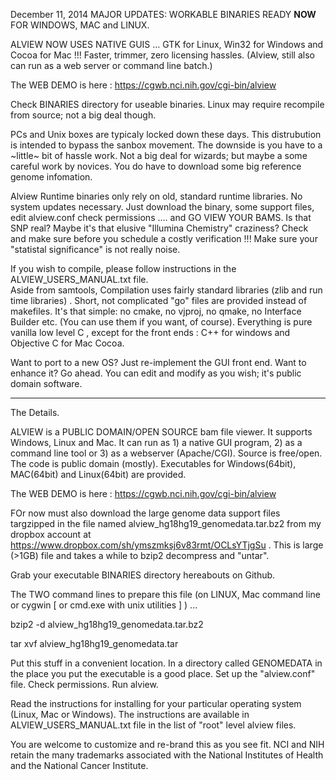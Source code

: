 
December 11, 2014 MAJOR UPDATES: WORKABLE BINARIES READY <b>NOW</b> FOR WINDOWS, MAC and LINUX.

ALVIEW NOW USES NATIVE GUIS ... GTK for Linux, Win32 for Windows and Cocoa for Mac !!!
Faster, trimmer, zero licensing hassles.  (Alview, still also can run as a web server or command line batch.)

<p>The WEB DEMO is here : <a href="https://cgwb.nci.nih.gov/cgi-bin/alview">https://cgwb.nci.nih.gov/cgi-bin/alview</a></p>

Check BINARIES directory for useable binaries.  Linux may require recompile from source; not a big deal though.

PCs and Unix boxes are typicaly locked down these days.  This distrubution is intended to bypass the
sanbox movement.  The downside is you have to a ~little~ bit of hassle work.  Not a big deal for 
wizards; but maybe a some careful work by novices.  You do have to download some big reference genome infomation.

Alview Runtime binaries only rely on old, standard runtime libraries.   No system updates necessary.
Just download the binary, some support files, edit alview.conf check permissions .... and GO VIEW YOUR BAMS.
Is that SNP real?   Maybe it's that elusive "Illumina Chemistry" craziness?   Check and make sure 
before you schedule a costly verification !!!   Make sure your "statistal significance" is not really noise.

If you wish to compile, please follow instructions in the ALVIEW_USERS_MANUAL.txt file.  
Aside from samtools, Compilation uses fairly standard libraries (zlib and run time libraries) .
Short, not complicated "go" files are provided instead of makefiles.  It's that simple: no cmake, 
no vjproj, no qmake, no Interface Builder etc. (You can use them if you want, of course).
Everything is pure vanilla low level C , except for the front ends : C++ for windows and Objective C for Mac Cocoa.

Want to port to a new OS?  Just re-implement the GUI front end.
Want to enhance it?  Go ahead.  You can edit and modify as you wish; it's public domain software.

_____

The Details.

ALVIEW is a PUBLIC DOMAIN/OPEN SOURCE bam file viewer.  It supports Windows, Linux and Mac.  It can run as 1) a native GUI program, 2) as a command line tool or 3) as a webserver (Apache/CGI).  Source is free/open.  The code is public domain (mostly).  Executables for Windows(64bit), MAC(64bit) and Linux(64bit) are provided.</p>

<p>The WEB DEMO is here : <a href="https://cgwb.nci.nih.gov/cgi-bin/alview">https://cgwb.nci.nih.gov/cgi-bin/alview</a></p>

FOr now must also download the large genome data support files targzipped in the file named 
alview_hg18hg19_genomedata.tar.bz2 from my dropbox account at <a href="https://www.dropbox.com/sh/ymszmksj6v83rmt/OCLsYTjgSu">https://www.dropbox.com/sh/ymszmksj6v83rmt/OCLsYTjgSu</a> .  This is large (&gt;1GB) file and takes a while to bzip2 decompress and "untar".  

Grab your executable BINARIES directory hereabouts on Github.  

<p>The TWO command lines to prepare this file (on LINUX, Mac command line or cygwin [ or cmd.exe with unix utilities ] ) ... 

<p>bzip2 -d alview_hg18hg19_genomedata.tar.bz2</p>

<p>tar xvf alview_hg18hg19_genomedata.tar </p>

Put this stuff in a convenient location.  In a directory called GENOMEDATA in the place you put the executable is a good place. 
Set up the "alview.conf" file.
Check permissions.
Run alview.

<p>Read the instructions for installing for your particular operating system (Linux, Mac or Windows).
The instructions are available in ALVIEW_USERS_MANUAL.txt file in the list of "root" level alview files.</p>

You are welcome to customize and re-brand this as you see fit. NCI and NIH retain the many trademarks associated with the National Institutes of Health and the National Cancer Institute.</p>

